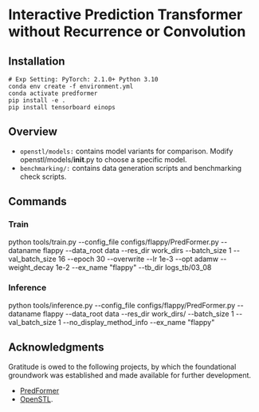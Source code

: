 # Interactive Prediction Transformer without Recurrence or Convolution



## Installation

```
# Exp Setting: PyTorch: 2.1.0+ Python 3.10
conda env create -f environment.yml  
conda activate predformer
pip install -e .
pip install tensorboard einops
```

## Overview

- `openstl/models:` contains model variants for comparison. Modify openstl/models/__init__.py to choose a specific model.
- `benchmarking/:` contains data generation scripts and benchmarking check scripts.


## Commands
### Train

python tools/train.py --config_file configs/flappy/PredFormer.py --dataname flappy --data_root data --res_dir work_dirs --batch_size 1 --val_batch_size 16 --epoch 30 --overwrite --lr 1e-3 --opt adamw --weight_decay 1e-2 --ex_name "flappy"  --tb_dir logs_tb/03_08

### Inference

python tools/inference.py --config_file configs/flappy/PredFormer.py --dataname flappy --data_root data --res_dir work_dirs/ --batch_size 1 --val_batch_size 1 --no_display_method_info --ex_name "flappy"

## Acknowledgments

Gratitude is owed to the following projects, by which the foundational groundwork was established and made available for further development.

- [PredFormer](https://github.com/yyyujintang/PredFormer) 
- [OpenSTL](https://github.com/chengtan9907/OpenSTL). 



